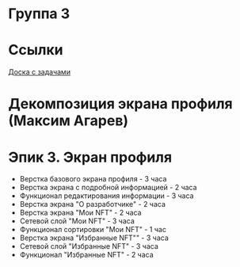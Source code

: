 # Группа 3

# Ссылки
[Доска с задачами](https://github.com/users/SysoevAndrey/projects/1/views/1)

# Декомпозиция экрана профиля (Максим Агарев)

# Эпик 3. Экран профиля

- Верстка базового экрана профиля - 3 часа
- Верстка экрана с подробной информацией - 2 часа
- Функционал редактирования информации - 3 часа
- Верстка экрана "О разработчике" - 2 часа
- Верстка экрана "Мои NFT" - 2 часа
- Сетевой слой "Мои NFT" - 3 часа
- Функционал сортировки "Мои NFT" - 1 час
- Верстка экрана "Избранные NFT"" - 3 часа
- Сетевой слой "Избранные NFT" - 3 часа
- Функционал "Избранные NFT" - 2 часа

